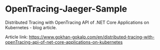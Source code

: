 # OpenTracing-Jaeger-Sample
Distributed Tracing with OpenTracing API of .NET Core Applications on Kubernetes - blog article.

Article link: https://www.gokhan-gokalp.com/en/distributed-tracing-with-openTracing-api-of-net-core-applications-on-kubernetes